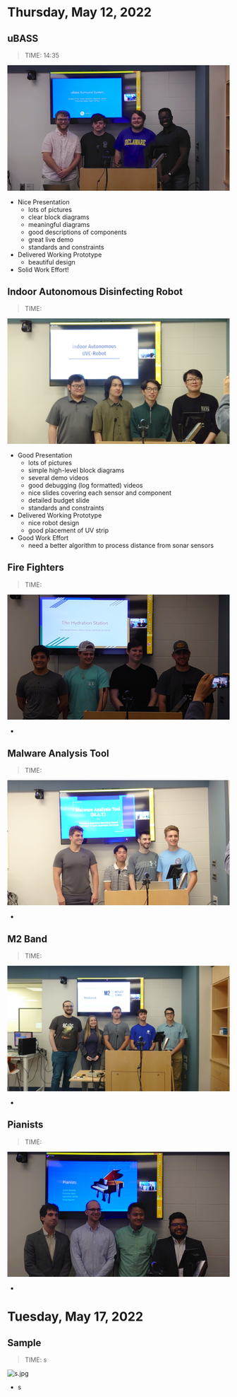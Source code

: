 
# Thursday, May 12, 2022

## uBASS

> TIME: 14:35

![ubass.jpg](ubass.jpg)

* Nice Presentation
  * lots of pictures
  * clear block diagrams
  * meaningful diagrams
  * good descriptions of components
  * great live demo
  * standards and constraints
* Delivered Working Prototype
  * beautiful design
* Solid Work Effort!

## Indoor Autonomous Disinfecting Robot

> TIME: 

![indoor.jpg](indoor.jpg)

* Good Presentation
  * lots of pictures
  * simple high-level block diagrams
  * several demo videos
  * good debugging (log formatted) videos
  * nice slides covering each sensor and component
  * detailed budget slide
  * standards and constraints
* Delivered Working Prototype
  * nice robot design
  * good placement of UV strip
* Good Work Effort
  * need a better algorithm to process distance from sonar sensors

## Fire Fighters

> TIME: 

![fire.jpg](fire.jpg)

*

## Malware Analysis Tool

> TIME: 

![malware.jpg](malware.jpg)

*

## M2 Band

> TIME: 

![m2band.jpg](m2band.jpg)

*

## Pianists

> TIME: 

![pianists.jpg](pianists.jpg)

*

# Tuesday, May 17, 2022

## Sample

> TIME: s

![s.jpg](s.jpg)

* s

